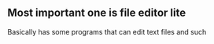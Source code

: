 **Most important one is file editor lite**
-
Basically has some programs that can edit text files and such
